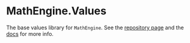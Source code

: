 # MathEngine.Values

The base values library for `MathEngine`. See the [repository page](https://github.com/User0332/MathEngine) and the [docs](https://mathengine.readthedocs.io/) for more info.